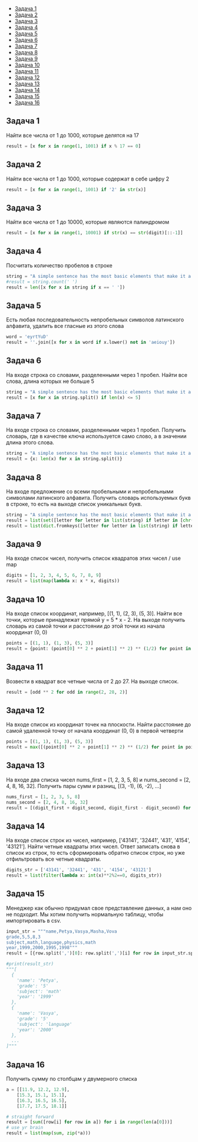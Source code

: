 + [Задача 1](#Задача-1)
+ [Задача 2](#Задача-2)
+ [Задача 3](#Задача-3)
+ [Задача 4](#Задача-4)
+ [Задача 5](#Задача-5)
+ [Задача 6](#Задача-6)
+ [Задача 7](#Задача-7)
+ [Задача 8](#Задача-8)
+ [Задача 9](#Задача-9)
+ [Задача 10](#Задача-10)
+ [Задача 11](#Задача-11)
+ [Задача 12](#Задача-12)
+ [Задача 13](#Задача-13)
+ [Задача 14](#Задача-14)
+ [Задача 15](#Задача-15)
+ [Задача 16](#Задача-16)

## Задача 1

Найти все числа от 1 до 1000, которые делятся на 17
```python
result = [x for x in range(1, 1001) if x % 17 == 0]
```

## Задача 2

Найти все числа от 1 до 1000, которые содержат в себе цифру 2
```python
result = [x for x in range(1, 1001) if '2' in str(x)]
```

## Задача 3

Найти все числа от 1 до 10000, которые являются палиндромом
```python
result = [x for x in range(1, 10001) if str(x) == str(digit)[::-1]]
```

## Задача 4

Посчитать количество пробелов в строке
```python
string = "A simple sentence has the most basic elements that make it a sentence: a subject a verb and a completed thought"
#result = string.count(' ')
result = len([x for x in string if x == ' '])
```

## Задача 5

Есть любая последовательность непробельных символов латинского алфавита, удалить все гласные из этого слова
```python
word = 'eyrtYuD'
result = ''.join([x for x in word if x.lower() not in 'aeiouy'])
```

## Задача 6

 На входе строка со словами, разделенными через 1 пробел. Найти все слова, длина которых не больше 5
```python
string = "A simple sentence has the most basic elements that make it a sentence: a subject a verb and a completed thought"
result = [x for x in string.split() if len(x) <= 5]
```

## Задача 7

На входе строка со словами, разделенными через 1 пробел. Получить словарь, где в качестве ключа используется само слово, а в значении длина этого слова.
```python
string = "A simple sentence has the most basic elements that make it a sentence: a subject a verb and a completed thought"
result = {x: len(x) for x in string.split()}
```

## Задача 8

На входе предложение со всеми пробельными и непробельными символами латинского алфавита. Получить словарь используемых букв в строке, то есть на выходе список уникальных букв.
```python
string = "A simple sentence has the most basic elements that make it a sentence: a subject a verb and a completed thought"
result = list(set([letter for letter in list(string) if letter in [chr(i) for i in range(97, 123)]]))
result = list(dict.fromkeys([letter for letter in list(string) if letter in [chr(i) for i in range(97, 123)]]).keys())
```

## Задача 9

На входе список чисел, получить список квадратов этих чисел / use map
```python
digits = [1, 2, 3, 4, 5, 6, 7, 8, 9]
result = list(map(lambda x: x * x, digits))
```

## Задача 10

На входе список координат, например, [(1, 1), (2, 3), (5, 3)]. Найти все точки, которые принадлежат прямой y = 5 * x - 2. 
На выходе получить словарь из самой точки и расстоянии до этой точки из начала координат (0, 0)
```python
points = [(1, 1), (1, 3), (5, 3)]
result = {point: (point[0] ** 2 + point[1] ** 2) ** (1/2) for point in points if point[1] == 5 * point[0] - 2}
```

## Задача 11

Возвести в квадрат все четные числа от 2 до 27. На выходе список.
```python
result = [odd ** 2 for odd in range(2, 28, 2)]
```

## Задача 12

На входе список из координат точек на плоскости. Найти расстояние до самой удаленной точку от начала координат (0, 0) в первой четверти 
```python
points = [(1, 1), (1, 3), (5, 3)]
result = max([(point[0] ** 2 + point[1] ** 2) ** (1/2) for point in points if point[0] > 0 and point[1] > 0])
```

## Задача 13

На входе два списка чисел nums_first = [1, 2, 3, 5, 8] и nums_second = [2, 4, 8, 16, 32]. Получить пары сумм и разниц, [(3, -1), (6, -2), ...]
```python
nums_first = [1, 2, 3, 5, 8]
nums_second = [2, 4, 8, 16, 32]
result = [(digit_first + digit_second, digit_first - digit_second) for digit_first, digit_second in zip(nums_first, nums_second)]
```

## Задача 14

На входе список строк из чисел, например, ['43141', '32441', '431', '4154', '43121']. Найти четные квадраты этих чисел. Ответ записать снова в список из строк, то есть сформировать обратно список строк, но уже отфильтровать все четные квадраты.
```python
digits_str = ['43141', '32441', '431', '4154', '43121']
result = list(filter(lambda x: int(x)**2%2==0, digits_str))
```

## Задача 15

Менеджер как обычно придумал свое представление данных, а нам оно не подходит. Мы хотим получить нормальную таблицу, чтобы импортировать в csv.

```python
input_str = """name,Petya,Vasya,Masha,Vova
grade,5,5,8,3
subject,math,language,physics,math
year,1999,2000,1995,1998"""
result = [{row.split(',')[0]: row.split(',')[i] for row in input_str.split('\n')} for i in range(1, len(input_str.split('\n')[0].split(',')))]

#print(result_str)
"""[
  {
    'name': 'Petya',
    'grade': '5'
    'subject': 'math'
    'year': '1999'
  },
  {
    'name': 'Vasya',
    'grade': '5'
    'subject': 'language'
    'year': '2000'
  },
  ...
]"""

```

## Задача 16

Получить сумму по столбцам у двумерного списка
```python
a = [[11.9, 12.2, 12.9],
    [15.3, 15.1, 15.1],
    [16.3, 16.5, 16.5],
    [17.7, 17.5, 18.1]]

# straight forward
result = [sum([row[i] for row in a]) for i in range(len(a[0]))]
# use yr brain
result = list(map(sum, zip(*a)))
```
